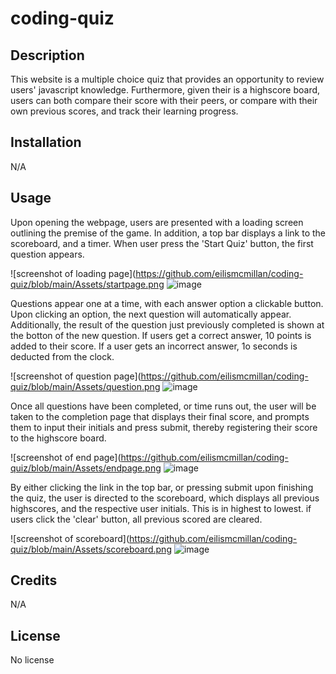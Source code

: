 # coding-quiz

## Description
This website is a multiple choice quiz that provides an opportunity to review users' javascript knowledge. Furthermore, given their is a highscore board, users can both compare their score with their peers, or compare with their own previous scores, and track their learning progress. 

## Installation
N/A

## Usage 
Upon opening the webpage, users are presented with a loading screen outlining the premise of the game. In addition, a top bar displays a link to the scoreboard, and a timer. When user press the 'Start Quiz' button, the first question appears. 

![screenshot of loading page](https://github.com/eilismcmillan/coding-quiz/blob/main/Assets/startpage.png ![image](https://user-images.githubusercontent.com/125100127/225835288-52eb79e0-e2d6-47b7-8cb3-8509e1984811.png)


Questions appear one at a time, with each answer option a clickable button. Upon clicking an option, the next question will automatically appear. Additionally, the result of the question just previously completed is shown at the botton of the new question. If users get a correct answer, 10 points is added to their score. If a user gets an incorrect answer, 1o seconds is deducted from the clock. 

![screenshot of question page](https://github.com/eilismcmillan/coding-quiz/blob/main/Assets/question.png ![image](https://user-images.githubusercontent.com/125100127/225835344-fac93da3-0b12-4731-a09c-cad4a55c3262.png)


Once all questions have been completed, or time runs out, the user will be taken to the completion page that displays their final score, and prompts them to input their initials and press submit, thereby registering their score to the highscore board.

![screenshot of end page](https://github.com/eilismcmillan/coding-quiz/blob/main/Assets/endpage.png ![image](https://user-images.githubusercontent.com/125100127/225835380-cf1416da-4cb9-40f3-ad5f-719fe1a756ea.png)


By either clicking the link in the top bar, or pressing submit upon finishing the quiz, the user is directed to the scoreboard, which displays all previous highscores, and the respective user initials. This is in highest to lowest. if users click the 'clear' button, all previous scored are cleared.

![screenshot of scoreboard](https://github.com/eilismcmillan/coding-quiz/blob/main/Assets/scoreboard.png ![image](https://user-images.githubusercontent.com/125100127/225835412-697cf688-6003-4efc-9501-6ea3b9a1b738.png)


## Credits
N/A

## License
No license

